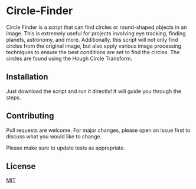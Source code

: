 # Circle-Finder

Circle Finder is a script that can find circles or round-shaped objects in an image. This is extremely useful for projects involving eye tracking, finding planets, astronomy, and more. Additionally, this script will not only find circles from the original image, but also apply various image processing techniques to ensure the best conditions are set to find the circles. The circles are found using the Hough Circle Transform.

## Installation

Just download the script and run it directly! It will guide you through the steps.

## Contributing
Pull requests are welcome. For major changes, please open an issue first to discuss what you would like to change.

Please make sure to update tests as appropriate.

## License
[MIT](https://choosealicense.com/licenses/mit/)
